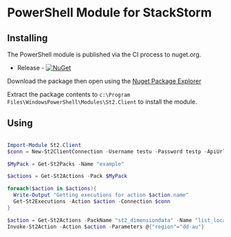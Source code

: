 PowerShell Module for StackStorm
=============

Installing
-----
The PowerShell module is published via the CI process to nuget.org.

* Release - [![NuGet](https://img.shields.io/nuget/v/St2.Client.PowerShell.svg)](https://www.nuget.org/packages/St2.Client.PowerShell/)

Download the package then open using the [Nuget Package Explorer](https://npe.codeplex.com/)

Extract the package contents to `c:\Program Files\WindowsPowerShell\Modules\St2.Client` to install the module.

Using 
-----

```powershell

Import-Module St2.Client
$conn = New-St2ClientConnection -Username testu -Password testp -ApiUrl "http://12.3.2.3:9101" -AuthApiUrl "http://12.3.2.3:9100"

$MyPack = Get-St2Packs -Name "example"

$actions = Get-St2Actions -Pack $MyPack

foreach($action in $actions){
  Write-Output "Getting executions for action $action.name"
  Get-St2Executions -Action $action -Connection $conn
}

$action = Get-St2Actions -PackName "st2_dimensiondata" -Name "list_locations"
Invoke-St2Action -Action $action -Parameters @{"region"="dd-au"}
```

